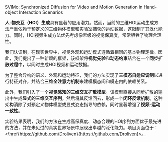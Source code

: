 SViMo: Synchronized Diffusion for Video and Motion Generation in Hand-object Interaction Scenarios


**人-物交互（HOI）生成**具有显著的应用潜力。然而，当前的三维HOI运动生成方法严重依赖于预定义的三维物体模型和实验室捕获的运动数据，这限制了其泛化能力。同时，HOI视频生成方法优先考虑像素级的视觉保真度，常常牺牲了物理合理性。    

我们认识到，在现实世界中，视觉外观和运动模式遵循着相同的基本物理定律。因此，我们提出了一种新颖的框架，该框架将**视觉先验**和**动态约束**结合在一个**同步扩散过程**中，以同时生成HOI视频和运动数据。   

为了整合异构的语义、外观和运动特征，我们的方法实现了**三模态自适应调制**以进行特征对齐，并结合**三维全注意力机制**来建模模态间和模态内的依赖关系。   

此外，我们引入了一个**视觉感知的三维交互扩散模型**。该模型直接从同步扩散的输出中生成**显式的三维交互序列**，然后将其反馈回去，形成一个**闭环反馈机制**。这种架构消除了对预定义物体模型或显式姿态指导的依赖，同时显著增强了**视频-运动一致性**。   

实验结果表明，我们的方法在生成高保真度、动态合理的HOI序列方面优于最先进的方法，并在未见过的真实世界场景中展现出卓越的泛化能力。项目页面位于：<\href{https://github.com/Droliven}{https://github.com/Droliven}>。   